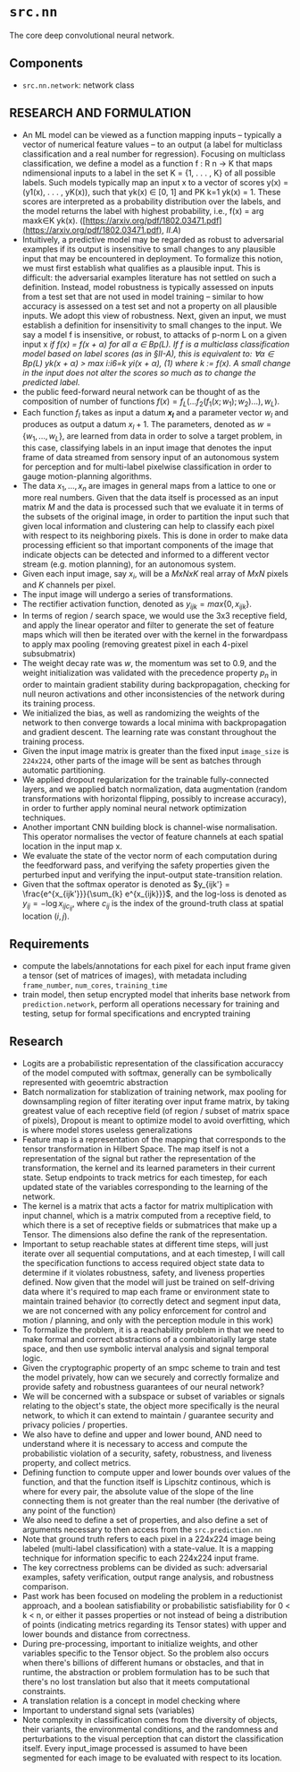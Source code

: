# `src.nn`
The core deep convolutional neural network.


## Components
- `src.nn.network`: network class

## RESEARCH AND FORMULATION
- An ML model can be viewed as a function mapping inputs – typically a vector of numerical feature values – to an output (a label for multiclass classification and a real number for regression). Focusing on multiclass classification, we define a model as a function f : R n → K that maps ndimensional inputs to a label in the set K = {1, . . . , K} of all possible labels. Such models typically map an input x to a vector of scores y(x) = (y1(x), . . . , yK(x)), such that yk(x) ∈ [0, 1] and PK k=1 yk(x) = 1. These scores are interpreted as a probability distribution over the labels, and the model returns the label with highest probability, i.e., f(x) = arg maxk∈K yk(x). ([https://arxiv.org/pdf/1802.03471.pdf](https://arxiv.org/pdf/1802.03471.pdf), *II.A*)
- Intuitively, a predictive model may be regarded as robust to adversarial examples if its output is insensitive to small changes to any plausible input that may be encountered in deployment. To formalize this notion, we must first establish what qualifies as a plausible input. This is difficult: the adversarial examples literature has not settled on such a definition. Instead, model robustness is typically assessed on inputs from a test set that are not used in model training – similar to how accuracy is assessed on a test set and not a property on all plausible inputs. We adopt this view of robustness. Next, given an input, we must establish a definition for insensitivity to small changes to the input. We say a model f is insensitive, or robust, to attacks of p-norm L on a given input x *if f(x) = f(x + α) for all α ∈ Bp(L). If f is a multiclass classification model based on label scores (as in §II-A), this is equivalent to: ∀α ∈ Bp(L)  yk(x + α) > max i:i6=k yi(x + α), (1) where k := f(x). A small change in the input does not alter the scores so much as to change the predicted label.*
- the public feed-forward neural network can be thought of as the composition of number of functions $f(x) = f_L(...f_2(f_1(x;w_1);w_2)...),w_L)$.
- Each function $f_l$ takes as input a datum **$x_l$** and a parameter vector $w_l$ and produces as output a datum $x_l+1$. The parameters, denoted as  $w = \{{w_1, ..., w_L}\}$, are learned from data in order to solve a target problem, in this case, classifying labels in an input image that denotes the input frame of data streamed from sensory input of an autonomous system for perception and for multi-label pixelwise classification in order to gauge motion-planning algorithms.
- The data $x_1, ..., x_n$ are images in general maps from a lattice to one or more real numbers. Given that the data itself is processed as an input matrix $M$ and the data is processed such that we evaluate it in terms of the subsets of the original image, in order to partition the input such that given local information and clustering can help to classify each pixel with respect to its neighboring pixels. This is done in order to make data processing efficient so that important components of the image that indicate objects can be detected and informed to a different vector stream (e.g. motion planning), for an autonomous system.
- Given each input image, say $x_i$, will be a $M x N x K$  real array of $M x N$ pixels and $K$ channels per pixel.
- The input image will undergo a series of transformations.
- The rectifier activation function, denoted as $y_{ijk} = max\{{0, x_{ijk}}\}$.
- In terms of region / search space, we would use the 3x3 receptive field, and apply the linear operator and filter to generate the set of feature maps which will then be iterated over with the kernel in the forwardpass to apply max pooling (removing greatest pixel in each 4-pixel subsubmatrix)
- The weight decay rate was $w$, the momentum was set to $0.9$, and the weight initialization was validated with the precedence property $p_n$ in order to maintain gradient stability during backpropagation, checking for null neuron activations and other inconsistencies of the network during its training process.
- We initialized the bias, as well as randomizing the weights of the network to then converge towards a local minima with backpropagation and gradient descent. The learning rate was constant throughout the training process.
- Given the input image matrix is greater than the fixed input `image_size` is `224x224`, other parts of the image will be sent as batches through automatic partitioning.
- We applied dropout regularization for the trainable fully-connected layers, and we applied batch normalization, data augmentation (random transformations with horizontal flipping, possibly to increase accuracy), in order to further apply nominal neural network optimization techniques.
- Another important CNN building block is channel-wise normalisation. This operator normalises the vector of feature channels at each spatial location in the input map x.
- We evaluate the state of the vector norm of each computation during the feedforward pass, and verifying the safety properties given the perturbed input and verifying the input-output state-transition relation.
- Given that the softmax operator is denoted as $y_{ijk'} = \frac{e^{x_{ijk'}}}{\sum_{k} e^{x_{ijk}}}$, and the log-loss is denoted as $y_{ij} = - \log x_{ij c_{ij}}$, where $c_{ij}$ is the index of the ground-truth class at spatial location $(i,j)$.

## Requirements
- compute the labels/annotations for each pixel for each input frame given a tensor (set of matrices of images), with metadata including `frame_number`, `num_cores`, `training_time`
- train model, then setup encrypted model that inherits base network from `prediction.network`, perform all operations necessary for training and testing, setup for formal specifications and encrypted training

## Research
- Logits are a probabilistic representation of the classification accuraccy of the model computed with softmax, generally can be symbolically represented with geoemtric abstraction
- Batch normalization for stablization of training network, max pooling for downsampling region of filter iterating over input frame matrix, by taking greatest value of each receptive field (of region / subset of matrix space of pixels), Dropout is meant to optimize model to avoid overfitting, which is where model stores useless generalizations
- Feature map is a representation of the mapping that corresponds to the tensor transformation in Hilbert Space. The map itself is not a representation of the signal but rather the representation of the transformation, the kernel and its learned parameters in their current state. Setup endpoints to track metrics for each timestep, for each updated state of the variables corresponding to the learning of the network.
- The kernel is a matrix that acts a factor for matrix multiplication with input channel, which is a matrix computed from a receptive field, to which there is a set of receptive fields or submatrices that make up a Tensor. The dimensions also define the rank of the representation.
- Important to setup reachable states at different time steps, will just iterate over all sequential computations, and at each timestep, I will call the specification functions to access required object state data to determine if it violates robustness, safety, and liveness properties defined. Now given that the model will just be trained on self-driving data where it's required to map each frame or environment state to maintain trained behavior (to correctly detect and segment input data, we are not concerned with any policy enforcement for control and motion / planning, and only with the perception module in this work)
- To formalize the problem, it is a reachability problem in that we need to make formal and correct abstractions of a combinatorially large state space, and then use symbolic interval analysis and signal temporal logic.
- Given the cryptographic property of an smpc scheme to train and test the model privately, how can we securely and correctly formalize and provide safety and robustness guarantees of our neural network?
- We will be concerned with a subspace or subset of variables or signals relating to the object's state, the object more specifically is the neural network, to which it can extend to maintain / guarantee security and privacy policies / properties.
- We also have to define and upper and lower bound, AND need to understand where it is necessary to access and compute the probabilistic violation of a security, safety, robustness, and liveness property, and collect metrics.
- Defining function to compute upper and lower bounds over values of the function, and that the function itself is Lipschitz continous, which is where for every pair, the absolute value of the slope of the line connecting them is not greater than the real number (the derivative of any point of the function)
- We also need to define a set of properties, and also define a set of arguments necessary to then access from the `src.prediction.nn` 
- Note that ground truth refers to each pixel in a 224x224 image being labeled (multi-label classification) with a state-value. It is a mapping technique for information specific to each 224x224 input frame.
- The key correctness problems can be divided as such: adversarial examples, safety verification, output range analysis, and robustness comparison.
- Past work has been focused on modeling the problem in a reductionist approach, and a boolean satisfiability or probabilistic satisfiability for 0 < k < n, or either it passes properties or not instead of being a distribution of points (indicating metrics regarding its Tensor states) with upper and lower bounds and distance from correctness. 
- During pre-processing, important to initialize weights, and other variables specific to the Tensor object. So the problem also occurs when there's billions of different humans or obstacles, and that in runtime, the abstraction or problem formulation has to be such that there's no lost translation but also that it meets computational constraints.
- A translation relation is a concept in model checking where
- Important to understand signal sets (variables)
- Note complexity in classification comes from the diversity of objects, their variants, the environmental conditions, and the randomness and perturbations to the visual perception that can distort the classification itself. Every input_image processed is assumed to have been segmented for each image to be evaluated with respect to its location.


